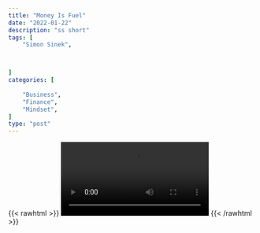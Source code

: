 ```yaml
---
title: "Money Is Fuel"
date: "2022-01-22"
description: "ss short"
tags: [
    "Simon Sinek",



]
categories: [
    
    "Business",
    "Finance",
    "Mindset",
]
type: "post"
---
```

{{< rawhtml >}}
    <video width="auto" height="auto" controls>
        <source src="https://clips.dev00ps.com/Simon%20Sinek/money_is_fuel.mp4" type="video/mp4"> 
    </video>
{{< /rawhtml >}}    